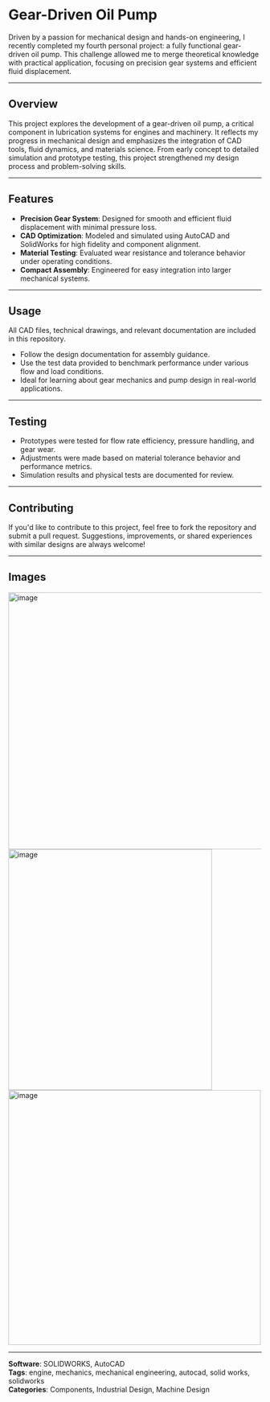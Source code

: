 # Gear-Driven Oil Pump

Driven by a passion for mechanical design and hands-on engineering, I recently completed my fourth personal project: a fully functional gear-driven oil pump. This challenge allowed me to merge theoretical knowledge with practical application, focusing on precision gear systems and efficient fluid displacement.

---

## Overview

This project explores the development of a gear-driven oil pump, a critical component in lubrication systems for engines and machinery. It reflects my progress in mechanical design and emphasizes the integration of CAD tools, fluid dynamics, and materials science. From early concept to detailed simulation and prototype testing, this project strengthened my design process and problem-solving skills.

---

## Features

- **Precision Gear System**: Designed for smooth and efficient fluid displacement with minimal pressure loss.  
- **CAD Optimization**: Modeled and simulated using AutoCAD and SolidWorks for high fidelity and component alignment.  
- **Material Testing**: Evaluated wear resistance and tolerance behavior under operating conditions.  
- **Compact Assembly**: Engineered for easy integration into larger mechanical systems.

---

## Usage

All CAD files, technical drawings, and relevant documentation are included in this repository.

- Follow the design documentation for assembly guidance.  
- Use the test data provided to benchmark performance under various flow and load conditions.  
- Ideal for learning about gear mechanics and pump design in real-world applications.

---

## Testing

- Prototypes were tested for flow rate efficiency, pressure handling, and gear wear.  
- Adjustments were made based on material tolerance behavior and performance metrics.  
- Simulation results and physical tests are documented for review.

---

## Contributing

If you'd like to contribute to this project, feel free to fork the repository and submit a pull request. Suggestions, improvements, or shared experiences with similar designs are always welcome!

---

## Images

<img width="763" height="511" alt="image" src="https://github.com/user-attachments/assets/b2c0f6ae-5f92-467b-aaae-4b09ee011ba9" />

<img width="405" height="479" alt="image" src="https://github.com/user-attachments/assets/d7fb4f98-a22e-4f1e-8b48-947438470ff4" />

<img width="502" height="507" alt="image" src="https://github.com/user-attachments/assets/be619bba-07f3-4694-b6e5-6dde0bd85a49" />



---

**Software**: SOLIDWORKS, AutoCAD  
**Tags**: engine, mechanics, mechanical engineering, autocad, solid works, solidworks  
**Categories**: Components, Industrial Design, Machine Design
